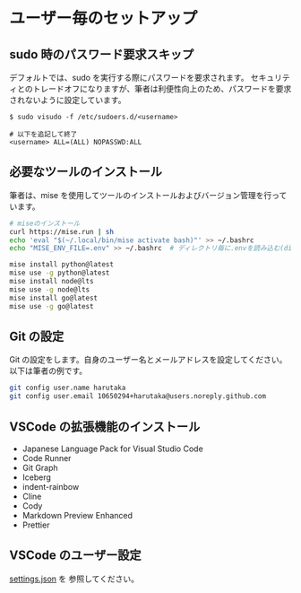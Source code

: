# ユーザー毎のセットアップ

## sudo 時のパスワード要求スキップ

デフォルトでは、sudo を実行する際にパスワードを要求されます。
セキュリティとのトレードオフになりますが、筆者は利便性向上のため、パスワードを要求されないように設定しています。

```
$ sudo visudo -f /etc/sudoers.d/<username>

# 以下を追記して終了
<username> ALL=(ALL) NOPASSWD:ALL
```

## 必要なツールのインストール

筆者は、mise を使用してツールのインストールおよびバージョン管理を行っています。

```bash
# miseのインストール
curl https://mise.run | sh
echo 'eval "$(~/.local/bin/mise activate bash)"' >> ~/.bashrc
echo "MISE_ENV_FILE=.env" >> ~/.bashrc  # ディレクトリ毎に.envを読み込む(direnv機能)

mise install python@latest
mise use -g python@latest
mise install node@lts
mise use -g node@lts
mise install go@latest
mise use -g go@latest
```

## Git の設定

Git の設定をします。自身のユーザー名とメールアドレスを設定してください。
以下は筆者の例です。

```bash
git config user.name harutaka
git config user.email 10650294+harutaka@users.noreply.github.com
```

## VSCode の拡張機能のインストール

- Japanese Language Pack for Visual Studio Code
- Code Runner
- Git Graph
- Iceberg
- indent-rainbow
- Cline
- Cody
- Markdown Preview Enhanced
- Prettier

## VSCode のユーザー設定

[settings.json](./settings.json) を 参照してください。
